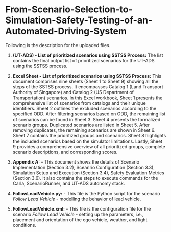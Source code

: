 # From-Scenario-Selection-to-Simulation-Safety-Testing-of-an-Automated-Driving-System

Following is the description for the uploaded files.
1. **(UT-ADS) - List of prioritized scenarios using SSTSS Process:** The list contains the final output list of prioritized scenarios for the UT-ADS using the SSTSS process.
2. **Excel Sheet - List of prioritized scenarios using SSTSS Process:** This document comprises nine sheets (Sheet 1 to Sheet 9) showing all the steps of the SSTSS process. It encompasses Catalog 1 (Land Transport Authority of Singapore) and Catalog 2 (US Department of Transportation) scenarios. In this Excel workbook, Sheet 1 presents the comprehensive list of scenarios from catalogs and their unique identifiers. Sheet 2 outlines the excluded scenarios according to the specified ODD. After filtering scenarios based on ODD, the remaining list of scenarios can be found in Sheet 3. Sheet 4 presents the formalized scenario groups. Duplicated scenarios are listed in Sheet 5. After removing duplicates, the remaining scenarios are shown in Sheet 6. Sheet 7 contains the prioritized groups and scenarios. Sheet 8 highlights the included scenarios based on the simulator limitations. Lastly, Sheet 9 provides a comprehensive overview of all prioritized groups, complete scenario descriptions, and corresponding scores.

3.  **Appendix A:** - This document  shows the details of Scenario Implementation (Section 3.2), Sceanrio Configuration (Section 3.3), Simulation Setup and Execution (Section 3.4), Safety Evaluation Metrics (Section 3.6). It also contains the steps to execute commands for the Carla, ScenarioRunner, and UT-ADS autonomy stack.
4.  **FollowLeadVehicle.py:** - This file is the Python script for the scenario _Follow Lead Vehicle_ - modelling the behavior of lead vehicle.
5. **FollowLeadVehicle.xml:** - This file is the configuration file for the scenario _Follow Lead Vehicle_ - setting up the parameters, i.e., placement and orientation of the ego vehicle, weather, and light conditions.
